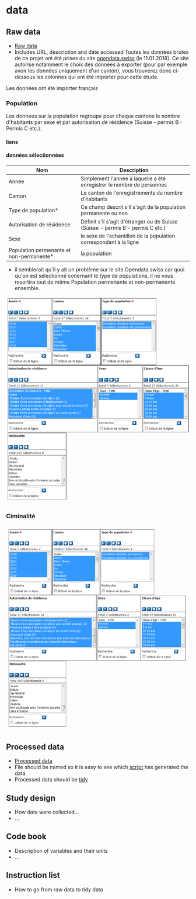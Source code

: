 # data

## Raw data
 * [Raw data](/raw/readme.md)
 * Includes URL, description and date accessed
Toutes les données brutes de ce projet ont été prises du site [opendata.swiss](https://opendata.swiss) (le 11.01.2018). Ce site autorise notamment le choix des données à exporter (pour par exemple avoir les données uniquement d'un canton), vous trouverez donc ci-dessous les colonnes qui ont été importer pour cette étude.

Les données ont été importer français

### Population

Les données sur la population regroupe pour chaque cantons le nombre d'habitants par sexe et par autorisation de résidence (Suisse - permis B - Permis C etc.).

#### liens


#### données sélectionnées
| Nom                                        | Description                                                                     |
|--------------------------------------------|---------------------------------------------------------------------------------|
| Année                                      | Simplement l'année à laquelle a été enregistrer le nombre de personnes          |
| Canton                                     | Le canton de l'enregistrements du nombre d'habitants                            |
| Type de population*                        | Ce champ descrit s'il s'agit de la population permanente ou non                 |
| Autorisation de résidence                  | Définit s'il s'agit d'étranger ou de Suisse (Suisse - permis B - permis C etc.) |
| Sexe                                       | le sexe de l'echantillon de la population correspondant à la ligne              |
| Population permenante et non-permanente*   | la population                                                                   |

* il semblerait qu'il y ait un problème sur le site Opendata.swiss car quoi qu'on est sélectionné conernant le type de populations, il ne vous resortira tout de même Population permenante et non-permanente ensemble. 

![Données sélectionnées](./raw/img/popSelect.png)




### Ciminalité

![Données sélectionnées](./raw/img/crimSelect.png)


## Processed data
 * [Processed data](processed/readme.md)
 * File should be named so it is easy to see which [script](../code/) has generated the data
 * Processed data should be [tidy](https://github.com/jtleek/datasharing)

## Study design
 * How data were collected...
 * ...

## Code book
 * Description of variables and their units
 * ...

## Instruction list
 * How to go from raw data to tidy data
